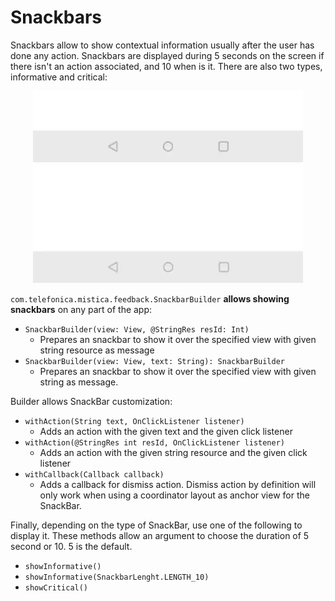 # Snackbars

Snackbars allow to show contextual information usually after the user has done any action. Snackbars are displayed during 5 seconds on the screen if there isn't an action associated, and 10 when is it. There are also two types, informative and critical:

<p align="center">
    <img src="../../../../../../../../doc/images/snackbars/snackbars_informative.gif">
    <img src="../../../../../../../../doc/images/snackbars/snackbars_critical.gif">
</p>

`com.telefonica.mistica.feedback.SnackbarBuilder` **allows showing snackbars** on any part of the app:
* `SnackbarBuilder(view: View, @StringRes resId: Int)`
  * Prepares an snackbar to show it over the specified view with given string resource as message
* `SnackbarBuilder(view: View, text: String): SnackbarBuilder`
  * Prepares an snackbar to show it over the specified view with given string as message. 

Builder allows SnackBar customization:
* `withAction(String text, OnClickListener listener)`
  * Adds an action with the given text and the given click listener
* `withAction(@StringRes int resId, OnClickListener listener)`
  * Adds an action with the given string resource and the given click listener
* `withCallback(Callback callback)`
  * Adds a callback for dismiss action. Dismiss action by definition will only work when using a coordinator layout as anchor view for the SnackBar.

Finally, depending on the type of SnackBar, use one of the following to display it. These methods allow an argument to choose the duration of 5 second or 10.
5 is the default.
* `showInformative()`
* `showInformative(SnackbarLenght.LENGTH_10)`
* `showCritical()`
